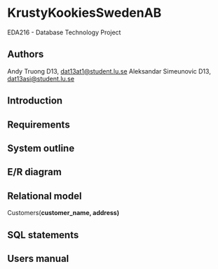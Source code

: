 # KrustyKookiesSwedenAB
EDA216 - Database Technology Project

## Authors
Andy Truong D13, dat13at1@student.lu.se
Aleksandar Simeunovic D13, dat13asi@student.lu.se

## Introduction

## Requirements

## System outline

## E/R diagram

## Relational model
Customers(<strong>customer_name, address)


## SQL statements

## Users manual
